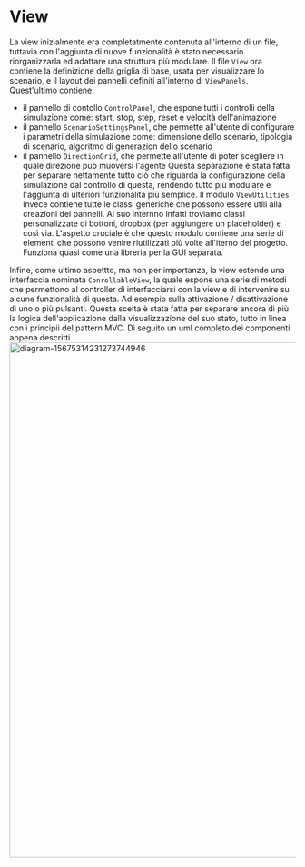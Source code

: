 # View
La view inizialmente era completatmente contenuta all'interno di un file, tuttavia con l'aggiunta di nuove funzionalità è stato necessario riorganizzarla ed adattare una struttura più modulare. Il file `View` ora contiene la definizione della griglia di base, usata per visualizzare lo scenario, e il layout dei pannelli definiti all'interno di `ViewPanels`. Quest'ultimo contiene:
-  il pannello di contollo `ControlPanel`, che espone tutti i controlli della simulazione come: start, stop, step, reset e velocità dell'animazione
-  il pannello `ScenarioSettingsPanel`, che permette all'utente di configurare i parametri della simulazione come: dimensione dello scenario, tipologia di scenario, algoritmo di generazion dello scenario
-  il pannello `DirectionGrid`, che permette all'utente di poter scegliere in quale direzione può muoversi l'agente
Questa separazione è stata fatta per separare nettamente tutto ciò che riguarda la configurazione della simulazione dal controllo di questa, rendendo tutto più modulare e l'aggiunta di ulteriori funzionalità più semplice.
Il modulo `ViewUtilities` invece contiene tutte le classi generiche che possono essere utili alla creazioni dei pannelli. Al suo internno infatti troviamo classi personalizzate di bottoni, dropbox (per aggiungere un placeholder) e così via. L'aspetto cruciale è che questo modulo contiene una serie di elementi che possono venire riutilizzati più volte all'iterno del progetto. Funziona quasi come una libreria per la GUI separata.

Infine, come ultimo aspettto, ma non per importanza, la view estende una interfaccia nominata `ConrollableView`, la quale espone una serie di metodi che permettono al controller di interfacciarsi con la view e di intervenire su alcune funzionalità di questa. Ad esempio sulla attivazione / disattivazione di uno o più pulsanti. Questa scelta è stata fatta per separare ancora di più la logica dell'applicazione dalla visualizzazione del suo stato, tutto in linea con i principii del pattern MVC.
Di seguito un uml completo dei componenti appena descritti.
<img width="2084" height="908" alt="diagram-15675314231273744946" src="https://github.com/user-attachments/assets/2c0c51b1-2185-4a55-aa08-0f7bfd30c7eb" />
